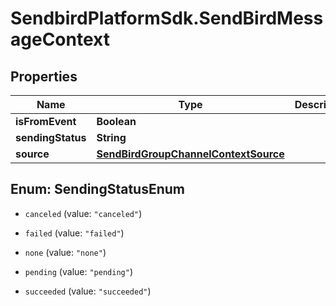 # SendbirdPlatformSdk.SendBirdMessageContext

## Properties

Name | Type | Description | Notes
------------ | ------------- | ------------- | -------------
**isFromEvent** | **Boolean** |  | [optional] 
**sendingStatus** | **String** |  | [optional] 
**source** | [**SendBirdGroupChannelContextSource**](SendBirdGroupChannelContextSource.md) |  | [optional] 



## Enum: SendingStatusEnum


* `canceled` (value: `"canceled"`)

* `failed` (value: `"failed"`)

* `none` (value: `"none"`)

* `pending` (value: `"pending"`)

* `succeeded` (value: `"succeeded"`)





